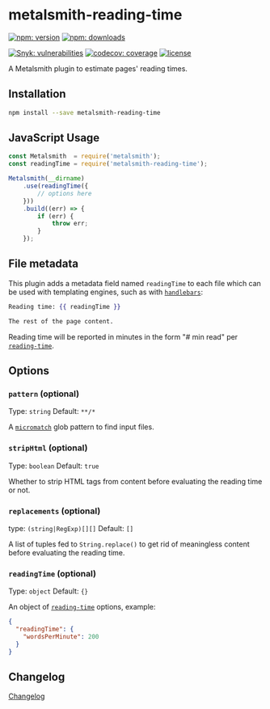 # metalsmith-reading-time

[![npm: version](https://img.shields.io/npm/v/metalsmith-reading-time?color=%23cc3534&label=version&logo=npm&logoColor=white)](https://www.npmjs.com/package/metalsmith-reading-time)
[![npm: downloads](https://img.shields.io/npm/dw/metalsmith-reading-time?color=%23cc3534&logo=npm&logoColor=white)](https://www.npmjs.com/package/metalsmith-reading-time)

[![Snyk: vulnerabilities](https://snyk.io/test/npm/metalsmith-reading-time/badge.svg)](https://snyk.io/test/npm/metalsmith-reading-time)
[![codecov: coverage](https://img.shields.io/codecov/c/github/emmercm/metalsmith-plugins?flag=metalsmith-reading-time&logo=codecov&logoColor=white)](https://codecov.io/gh/emmercm/metalsmith-reading-time)
[![license](https://img.shields.io/github/license/emmercm/metalsmith-plugins?color=blue)](https://github.com/emmercm/metalsmith-plugins/blob/main/LICENSE)

A Metalsmith plugin to estimate pages' reading times.

## Installation

```bash
npm install --save metalsmith-reading-time
```

## JavaScript Usage

```javascript
const Metalsmith  = require('metalsmith');
const readingTime = require('metalsmith-reading-time');

Metalsmith(__dirname)
    .use(readingTime({
        // options here
    }))
    .build((err) => {
        if (err) {
            throw err;
        }
    });
```

## File metadata

This plugin adds a metadata field named `readingTime` to each file which can be used with templating engines, such as with [`handlebars`](https://www.npmjs.com/package/handlebars):

```handlebars
Reading time: {{ readingTime }}

The rest of the page content.
```

Reading time will be reported in minutes in the form "# min read" per [`reading-time`](https://www.npmjs.com/package/reading-time).

## Options

### `pattern` (optional)

Type: `string` Default: `**/*`

A [`micromatch`](https://www.npmjs.com/package/micromatch) glob pattern to find input files.

### `stripHtml` (optional)

Type: `boolean` Default: `true`

Whether to strip HTML tags from content before evaluating the reading time or not.

### `replacements` (optional)

type: `(string|RegExp)[][]` Default: `[]`

A list of tuples fed to `String.replace()` to get rid of meaningless content before evaluating the reading time.

### `readingTime` (optional)

Type: `object` Default: `{}`

An object of [`reading-time`](https://www.npmjs.com/package/reading-time) options, example:

```json
{
  "readingTime": {
    "wordsPerMinute": 200
  }
}
```

## Changelog

[Changelog](./CHANGELOG.md)
